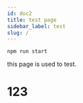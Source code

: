 ```yaml
---
id: doc2
title: test page
sidebar_label: test
slug: /
---
```

```
npm run start
```
this page is used to test.
# 123
